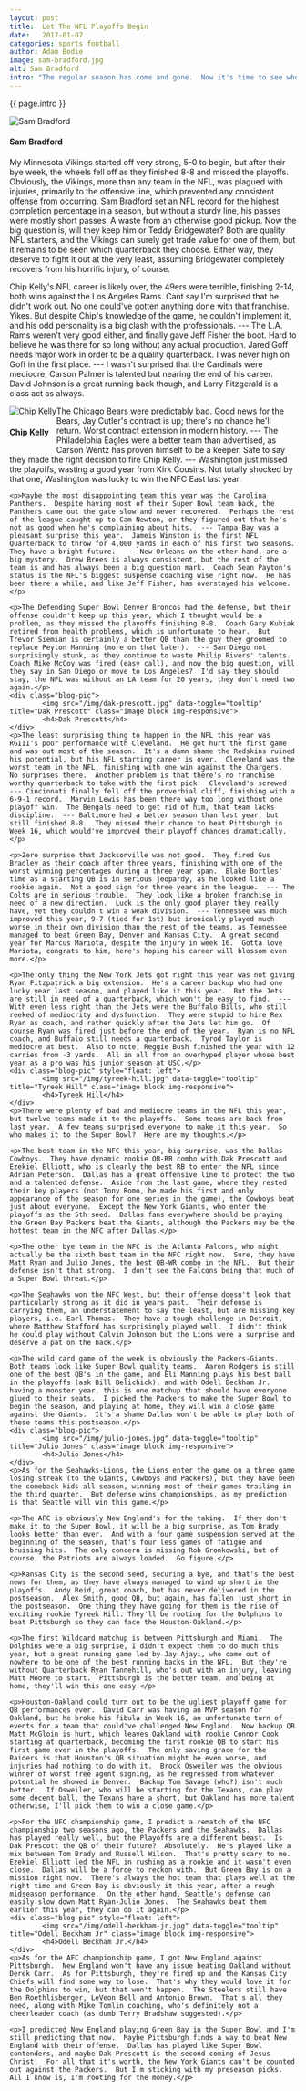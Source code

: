 ```yaml
---
layout: post
title:  Let The NFL Playoffs Begin
date:   2017-01-07
categories: sports football
author: Adam Bodie
image: sam-bradford.jpg
alt: Sam Bradford
intro: "The regular season has come and gone.  Now it's time to see who makes it to the Super Bowl and win the big game.  Thirty-two teams entered the season with hopes at the title, but now only twelve remain.  Here are my thoughts on the season as it was and my Super Bowl predictions."
---
```

<div class="article">
<p> {{ page.intro }}</p>
<div class="blog-pic">
		<img src="/img/sam-bradford.jpg" data-toggle="tooltip" title="Sam Bradford" class="image block img-responsive">
		<h4>Sam Bradford</h4>
</div>
    <p>My Minnesota Vikings started off very strong, 5-0 to begin, but after their bye week, the wheels fell off as they finished 8-8 and missed the playoffs.  Obviously, the Vikings, more than any team in the NFL, was plagued with injuries, primarily to the offensive line, which prevented any consistent offense from occurring.  Sam Bradford set an NFL record for the highest completion percentage in a season, but without a sturdy line, his passes were mostly short passes.  A waste from an otherwise good pickup.  Now the big question is, will they keep him or Teddy Bridgewater?  Both are quality NFL starters, and the Vikings can surely get trade value for one of them, but it remains to be seen which quarterback they choose.  Either way, they deserve to fight it out at the very least, assuming Bridgewater completely recovers from his horrific injury, of course.</p>
    <p>Chip Kelly's NFL career is likely over, the 49ers were terrible, finishing 2-14, both wins against the Los Angeles Rams.  Cant say I'm surprised that he didn't work out.  No one could've gotten anything done with that franchise.  Yikes.  But despite Chip's knowledge of the game, he couldn't implement it, and his odd personality is a big clash with the professionals.  --- The L.A. Rams weren't very good either, and finally gave Jeff Fisher the boot.  Hard to believe he was there for so long without any actual production.  Jared Goff needs major work in order to be a quality quarterback.  I was never high on Goff in the first place.  --- I wasn't surprised that the Cardinals were mediocre, Carson Palmer is talented but nearing the end of his career.  David Johnson is a great running back though, and Larry Fitzgerald is a class act as always.</p>
    <div class="blog-pic" style="float: left">
    		<img src="/img/chip-kelly.jpg" data-toggle="tooltip" title="Chip Kelly" class="image block img-responsive">
    		<h4>Chip Kelly</h4>
    </div>
    <p>The Chicago Bears were predictably bad.  Good news for the Bears, Jay Cutler's contract is up; there's no chance he'll return.  Worst contract extension in modern history. --- The Philadelphia Eagles were a better team than advertised, as Carson Wentz has proven himself to be a keeper.  Safe to say they made the right decision to fire Chip Kelly.  --- Washington just missed the playoffs, wasting a good year from Kirk Cousins. Not totally shocked by that one, Washington was lucky to win the NFC East last year.</p>

    <p>Maybe the most disappointing team this year was the Carolina Panthers.  Despite having most of their Super Bowl team back, the Panthers came out the gate slow and never recovered.  Perhaps the rest of the league caught up to Cam Newton, or they figured out that he's not as good when he's complaining about hits.  --- Tampa Bay was a pleasant surprise this year.  Jameis Winston is the first NFL Quarterback to throw for 4,000 yards in each of his first two seasons.  They have a bright future.  --- New Orleans on the other hand, are a big mystery.  Drew Brees is always consistent, but the rest of the team is and has always been a big question mark.  Coach Sean Payton's status is the NFL's biggest suspense coaching wise right now.  He has been there a while, and like Jeff Fisher, has overstayed his welcome.</p>

    <p>The Defending Super Bowl Denver Broncos had the defense, but their offense couldn't keep up this year, which I thought would be a problem, as they missed the playoffs finishing 8-8.  Coach Gary Kubiak retired from health problems, which is unfortunate to hear.  But Trevor Siemian is certainly a better QB than the guy they groomed to replace Peyton Manning (more on that later).  --- San Diego not surprisingly stunk, as they continue to waste Philip Rivers' talents.  Coach Mike McCoy was fired (easy call), and now the big question, will they say in San Diego or move to Los Angeles?  I'd say they should stay, the NFL was without an LA team for 20 years, they don't need two again.</p>
    <div class="blog-pic">
    		<img src="/img/dak-prescott.jpg" data-toggle="tooltip" title="Dak Prescott" class="image block img-responsive">
    		<h4>Dak Prescott</h4>
    </div>
    <p>The least surprising thing to happen in the NFL this year was RGIII's poor performance with Cleveland.  He got hurt the first game and was out most of the season.  It's a damn shame the Redskins ruined his potential, but his NFL starting career is over.  Cleveland was the worst team in the NFL, finishing with one win against the Chargers.  No surprises there.  Another problem is that there's no franchise worthy quarterback to take with the first pick.  Cleveland's screwed  --- Cincinnati finally fell off the proverbial cliff, finishing with a 6-9-1 record.  Marvin Lewis has been there way too long without one playoff win.  The Bengals need to get rid of him, that team lacks discipline.  --- Baltimore had a better season than last year, but still finished 8-8.  They missed their chance to beat Pittsburgh in Week 16, which would've improved their playoff chances dramatically.</p>

    <p>Zero surprise that Jacksonville was not good.  They fired Gus Bradley as their coach after three years, finishing with one of the worst winning percentages during a three year span.  Blake Bortles' time as a starting QB is in serious jeopardy, as he looked like a rookie again.  Not a good sign for three years in the league.  --- The Colts are in serious trouble.  They look like a broken franchise in need of a new direction.  Luck is the only good player they really have, yet they couldn't win a weak division.  --- Tennessee was much improved this year, 9-7 (tied for 1st) but ironically played much worse in their own division than the rest of the teams, as Tennessee managed to beat Green Bay, Denver and Kansas City.  A great second year for Marcus Mariota, despite the injury in week 16.  Gotta love Mariota, congrats to him, here's hoping his career will blossom even more.</p>

    <p>The only thing the New York Jets got right this year was not giving Ryan Fitzpatrick a big extension.  He's a career backup who had one lucky year last season, and played like it this year.  But the Jets are still in need of a quarterback, which won't be easy to find.  --- With even less right than the Jets were the Buffalo Bills, who still reeked of mediocrity and dysfunction.  They were stupid to hire Rex Ryan as coach, and rather quickly after the Jets let him go.  Of course Ryan was fired just before the end of the year.  Ryan is no NFL coach, and Buffalo still needs a quarterback.  Tyrod Taylor is mediocre at best.  Also to note, Reggie Bush finished the year with 12 carries from -3 yards.  All in all from an overhyped player whose best year as a pro was his junior season at USC.</p>
    <div class="blog-pic" style="float: left">
    		<img src="/img/tyreek-hill.jpg" data-toggle="tooltip" title="Tyreek Hill" class="image block img-responsive">
    		<h4>Tyreek Hill</h4>
    </div>
    <p>There were plenty of bad and mediocre teams in the NFL this year, but twelve teams made it to the playoffs.  Some teams are back from last year.  A few teams surprised everyone to make it this year.  So who makes it to the Super Bowl?  Here are my thoughts.</p>

    <p>The best team in the NFC this year, big surprise, was the Dallas Cowboys.  They have dynamic rookie QB-RB combo with Dak Prescott and Ezekiel Elliott, who is clearly the best RB to enter the NFL since Adrian Peterson.  Dallas has a great offensive line to protect the two and a talented defense.  Aside from the last game, where they rested their key players (not Tony Romo, he made his first and only appearance of the season for one series in the game), the Cowboys beat just about everyone.  Except the New York Giants, who enter the playoffs as the 5th seed.  Dallas fans everywhere should be praying the Green Bay Packers beat the Giants, although the Packers may be the hottest team in the NFC after Dallas.</p>

    <p>The other bye team in the NFC is the Atlanta Falcons, who might actually be the sixth best team in the NFC right now.  Sure, they have Matt Ryan and Julio Jones, the best QB-WR combo in the NFL.  But their defense isn't that strong.  I don't see the Falcons being that much of a Super Bowl threat.</p>

    <p>The Seahawks won the NFC West, but their offense doesn't look that particularly strong as it did in years past.  Their defense is carrying them, an understatement to say the least, but are missing key players, i.e. Earl Thomas.  They have a tough challenge in Detroit, where Matthew Stafford has surprisingly played well.  I didn't think he could play without Calvin Johnson but the Lions were a surprise and deserve a pat on the back.</p>  

    <p>The wild card game of the week is obviously the Packers-Giants.  Both teams look like Super Bowl quality teams.  Aaron Rodgers is still one of the best QB's in the game, and Eli Manning plays his best ball in the playoffs (ask Bill Belichick), and with Odell Beckham Jr. having a monster year, this is one matchup that should have everyone glued to their seats.  I picked the Packers to make the Super Bowl to begin the season, and playing at home, they will win a close game against the Giants.  It's a shame Dallas won't be able to play both of these teams this postseason.</p>
    <div class="blog-pic">
    		<img src="/img/julio-jones.jpg" data-toggle="tooltip" title="Julio Jones" class="image block img-responsive">
    		<h4>Julio Jones</h4>
    </div>
    <p>As for the Seahawks-Lions, the Lions enter the game on a three game losing streak (to the Giants, Cowboys and Packers), but they have been the comeback kids all season, winning most of their games trailing in the third quarter.  But defense wins championships, as my prediction is that Seattle will win this game.</p>

    <p>The AFC is obviously New England's for the taking.  If they don't make it to the Super Bowl, it will be a big surprise, as Tom Brady looks better than ever.  And with a four game suspension served at the beginning of the season, that's four less games of fatigue and bruising hits.  The only concern is missing Rob Gronkowski, but of course, the Patriots are always loaded.  Go figure.</p>

    <p>Kansas City is the second seed, securing a bye, and that's the best news for them, as they have always managed to wind up short in the playoffs.  Andy Reid, great coach, but has never delivered in the postseason.  Alex Smith, good QB, but again, has fallen just short in the postseason.  One thing they have going for them is the rise of exciting rookie Tyreek Hill. They'll be rooting for the Dolphins to beat Pittsburgh so they can face the Houston-Oakland.</p>

    <p>The first Wildcard matchup is between Pittsburgh and Miami.  The Dolphins were a big surprise, I didn't expect them to do much this year, but a great running game led by Jay Ajayi, who came out of nowhere to be one of the best running backs in the NFL.  But they're without Quarterback Ryan Tannehill, who's out with an injury, leaving Matt Moore to start.  Pittsburgh is the better team, and being at home, they'll win this one easy.</p>

    <p>Houston-Oakland could turn out to be the ugliest playoff game for QB performances ever.  David Carr was having an MVP season for Oakland, but he broke his fibula in Week 16, an unfortunate turn of events for a team that could've challenged New England.  Now backup QB Matt McGloin is hurt, which leaves Oakland with rookie Connor Cook starting at quarterback, becoming the first rookie QB to start his first game ever in the playoffs.  The only saving grace for the Raiders is that Houston's QB situation might be even worse, and injuries had nothing to do with it.  Brock Osweiler was the obvious winner of worst free agent signing, as he regressed from whatever potential he showed in Denver.  Backup Tom Savage (who?) isn't much better.  If Osweiler, who will be starting for the Texans, can play some decent ball, the Texans have a short, but Oakland has more talent otherwise, I'll pick them to win a close game.</p>

    <p>For the NFC championship game, I predict a rematch of the NFC championship two seasons ago, the Packers and the Seahawks.  Dallas has played really well, but the Playoffs are a different beast.  Is Dak Prescott the QB of their future?  Absolutely.  He's played like a mix between Tom Brady and Russell Wilson.  That's pretty scary to me.  Ezekiel Elliott led the NFL in rushing as a rookie and it wasn't even close.  Dallas will be a force to reckon with.  But Green Bay is on a mission right now.  There's always the hot team that plays well at the right time and Green Bay is obviously it this year, after a rough midseason performance.  On the other hand, Seattle's defense can easily slow down Matt Ryan-Julio Jones.  The Seahawks beat them earlier this year, they can do it again.</p>
    <div class="blog-pic" style="float: left">
    		<img src="/img/odell-beckham-jr.jpg" data-toggle="tooltip" title="Odell Beckham Jr" class="image block img-responsive">
    		<h4>Odell Beckham Jr.</h4>
    </div>
    <p>As for the AFC championship game, I got New England against Pittsburgh.  New England won't have any issue beating Oakland without Derek Carr.  As for Pittsburgh, they're fired up and the Kansas City Chiefs will find some way to lose.  That's why they would love it for the Dolphins to win, but that won't happen.  The Steelers still have Ben Roethlisberger, LeVeon Bell and Antonio Brown.  That's all they need, along with Mike Tomlin coaching, who's definitely not a cheerleader coach (as dumb Terry Bradshaw suggested).</p>

    <p>I predicted New England playing Green Bay in the Super Bowl and I'm still predicting that now.  Maybe Pittsburgh finds a way to beat New England with their offense.  Dallas has played like Super Bowl contenders, and maybe Dak Prescott is the second coming of Jesus Christ.  For all that it's worth, the New York Giants can't be counted out against the Packers.  But I'm sticking with my preseason picks.  All I know is, I'm rooting for the money.</p>

</div>
